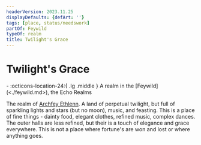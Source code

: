 ```yaml
---
headerVersion: 2023.11.25
displayDefaults: {defArt: ''}
tags: [place, status/needswork]
partOf: Feywild
typeOf: realm
title: Twilight's Grace
---
```

# Twilight's Grace
<div class="grid cards ext-narrow-margin ext-one-column" markdown>
-    :octicons-location-24:{ .lg .middle } A realm in the [Feywild](<./feywild.md>), the Echo Realms  
</div>


The realm of [Archfey Ethlenn](<../../../../people/extraplanar-powers/archfey-ethlenn.md>). A land of perpetual twilight, but full of sparkling lights and stars (but no moon), music, and feasting. This is a place of fine things - dainty food, elegant clothes, refined music, complex dances.  The outer halls are less refined, but their is a touch of elegance and grace everywhere. This is not a place where fortune's are won and lost or where anything goes. 

